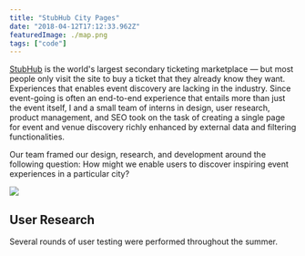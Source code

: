 ```yaml
---
title: "StubHub City Pages"
date: "2018-04-12T17:12:33.962Z"
featuredImage: ./map.png
tags: ["code"]
---
```


<a href="https://www.stubhub.com/" target="_blank" class="matcha">StubHub</a>
is the world's largest secondary ticketing marketplace &mdash; but most people only visit the site to buy a ticket that they already know they want. Experiences that enables event discovery are lacking in the industry. Since event-going is often an end-to-end experience that entails more than just the event itself, I and a small team of interns in design, user research, product management, and SEO took on the task of creating a single page for event and venue discovery richly enhanced by external data and filtering functionalities.

Our team framed our design, research, and development around the following question: How might we enable users to discover inspiring event experiences in a particular city?

![](dinestination.png)

## User Research
Several rounds of user testing were performed throughout the summer.
